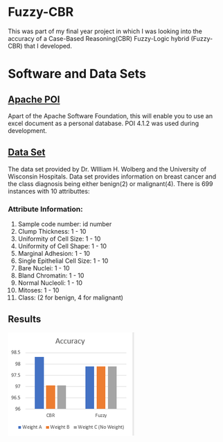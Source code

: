 # Fuzzy-CBR
This was part of my final year project in which I was looking into the accuracy of a Case-Based Reasoning(CBR) Fuzzy-Logic hybrid (Fuzzy-CBR) that I developed. 

# Software and Data Sets

## [Apache POI](https://poi.apache.org/)
Apart of the Apache Software Foundation, this will enable you to use an excel document as a personal database. POI 4.1.2 was used during development. 

## [Data Set](https://archive.ics.uci.edu/ml/datasets/breast+cancer+wisconsin+(original)) 
The data set provided by Dr. WIlliam H. Wolberg and the University of Wisconsin Hospitals. Data set provides information on breast cancer and the class diagnosis being either benign(2) or malignant(4). There is 699 instances with 10 attributtes:

### Attribute Information:
1. Sample code number: id number
2. Clump Thickness: 1 - 10
3. Uniformity of Cell Size: 1 - 10
4. Uniformity of Cell Shape: 1 - 10
5. Marginal Adhesion: 1 - 10
6. Single Epithelial Cell Size: 1 - 10
7. Bare Nuclei: 1 - 10
8. Bland Chromatin: 1 - 10
9. Normal Nucleoli: 1 - 10
10. Mitoses: 1 - 10
11. Class: (2 for benign, 4 for malignant)


## Results
![](ImagesAndDiagrams/accuracy.PNG)
